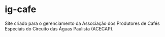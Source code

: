 # ig-cafe
Site criado para o gerenciamento da Associação dos Produtores de Cafés Especiais do Circuito das Águas Paulista (ACECAP).
